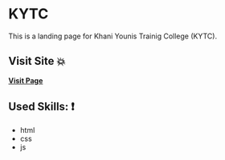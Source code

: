 # KYTC
This is a landing page for Khani Younis Trainig College (KYTC).

 ## Visit Site :boom:
 
 **[Visit Page](https://karam-zomlut.github.io/KYTC/)**

## Used Skills: :exclamation:

- html
- css
- js
 
